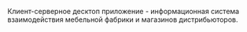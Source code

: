 Клиент-серверное десктоп приложение - информационная система взаимодействия мебельной фабрики и магазинов дистрибьюторов.
